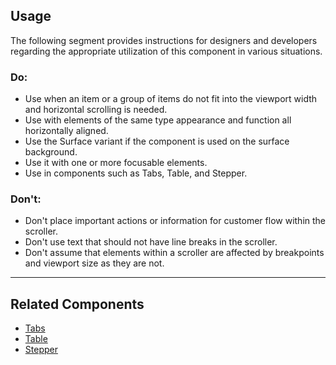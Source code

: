 <ComponentHeading name="Scroller"></ComponentHeading>

<TableOfContents></TableOfContents>

## Usage

The following segment provides instructions for designers and developers regarding the appropriate utilization of this
component in various situations.

### Do:

- Use when an item or a group of items do not fit into the viewport width and horizontal scrolling is needed.
- Use with elements of the same type appearance and function all horizontally aligned.
- Use the Surface variant if the component is used on the surface background.
- Use it with one or more focusable elements.
- Use in components such as Tabs, Table, and Stepper.

### Don't:

- Don't place important actions or information for customer flow within the scroller.
- Don't use text that should not have line breaks in the scroller.
- Don't assume that elements within a scroller are affected by breakpoints and viewport size as they are not.

---

## Related Components

- [Tabs](components/tabs)
- [Table](components/table)
- [Stepper](components/stepper-horizontal)

